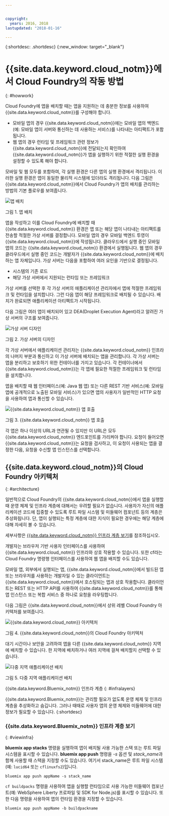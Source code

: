 ```yaml
---


copyright:
  years: 2016, 2018
lastupdated: "2018-01-16"

---
```


{:shortdesc: .shortdesc}
{:new_window: target="_blank"}

# {{site.data.keyword.cloud_notm}}에서 Cloud Foundry의 작동 방법
{: #howwork}

Cloud Foundry에 앱을 배치할 때는 앱을 지원하는 데 충분한 정보를 사용하여 {{site.data.keyword.cloud_notm}}를 구성해야 합니다.

* 모바일 앱의 경우 {{site.data.keyword.cloud_notm}}에는 모바일 앱의 백엔드(예: 모바일 앱이 서버와 통신하는 데 사용하는 서비스)를 나타내는 아티팩트가 포함됩니다.
* 웹 앱의 경우 런타임 및 프레임워크 관련 정보가 {{site.data.keyword.cloud_notm}}에 전달되는지 확인하여 {{site.data.keyword.cloud_notm}}가 앱을 실행하기 위한 적절한 실행 환경을 설정할 수 있도록 해야 합니다.

모바일 및 웹 모두를 포함하여, 각 실행 환경은 다른 앱의 실행 환경에서 격리됩니다. 이러한 실행 환경은 앱이 동일한 물리적 시스템에 있더라도 격리됩니다. 다음 그림은 {{site.data.keyword.cloud_notm}}에서 Cloud Foundry가 앱의 배치를 관리하는 방법의 기본 플로우를 보여줍니다.

![앱 배치](images/deploy.png)

그림 1. 앱 배치

앱을 작성하고 이를 Cloud Foundry에 배치할 때 {{site.data.keyword.cloud_notm}} 환경은 앱 또는 해당 앱이 나타내는 아티팩트를 전송할 적절한 가상 서버를 결정합니다. 모바일 앱의 경우 모바일 백엔드 투영이 {{site.data.keyword.cloud_notm}}에 작성됩니다. 클라우드에서 실행 중인 모바일 앱의 코드는 {{site.data.keyword.cloud_notm}} 환경에서 실행됩니다. 웹 앱의 경우 클라우드에서 실행 중인 코드는 개발자가 {{site.data.keyword.cloud_notm}}에 배치하는 앱 자체입니다. 가상 서버는 다음을 포함하여 여러 요인을 기반으로 결정됩니다.

* 시스템의 기존 로드
* 해당 가상 서버에서 지원되는 런타임 또는 프레임워크

가상 서버를 선택한 후 각 가상 서버의 애플리케이션 관리자에서 앱에 적절한 프레임워크 및 런타임을 설치합니다. 그런 다음 앱이 해당 프레임워크로 배치될 수 있습니다. 배치가 완료되면 애플리케이션 아티팩트가 시작됩니다.

다음 그림은 여러 앱이 배치되어 있고 DEA(Droplet Execution Agent)라고 알려진 가상 서버의 구조를 보여줍니다.

![가상 서버 디자인](images/container-diego.png)

그림 2. 가상 서버의 디자인

각 가상 서버에서 애플리케이션 관리자는 {{site.data.keyword.cloud_notm}} 인프라의 나머지 부분과 통신하고 이 가상 서버에 배치되는 앱을 관리합니다. 각 가상 서버는 앱을 분리하고 보호하기 위한 컨테이너를 가지고 있습니다. 각 컨테이너에서 {{site.data.keyword.cloud_notm}}는 각 앱에 필요한 적절한 프레임워크 및 런타임을 설치합니다.

앱을 배치할 때 웹 인터페이스(예: Java 웹 앱) 또는 다른 REST 기반 서비스(예: 모바일 앱에 공개적으로 노출된 모바일 서비스)가 있으면 앱의 사용자가 일반적인 HTTP 요청을 사용하여 앱과 통신할 수 있습니다.

![ {{site.data.keyword.cloud_notm}} 앱 호출](images/execute.png)

그림 3. {{site.data.keyword.cloud_notm}} 앱 호출

각 앱은 하나 이상의 URL과 연관될 수 있지만 이 URL은 모두 {{site.data.keyword.cloud_notm}} 엔드포인트를 가리켜야 합니다. 요청이 들어오면 {{site.data.keyword.cloud_notm}}는 요청을 검사하고, 이 요청이 사용되는 앱을 결정한 다음, 요청을 수신할 앱 인스턴스를 선택합니다.


## {{site.data.keyword.cloud_notm}}의 Cloud Foundry 아키텍처
{: #architecture}

일반적으로 Cloud Foundry의 {{site.data.keyword.cloud_notm}}에서 앱을 실행할 때 운영 체제 및 인프라 계층에 대해서는 우려할 필요가 없습니다. 사용자가 자신의 애플리케이션 코드에 집중할 수 있도록 루트 파일 시스템 및 미들웨어 컴포넌트 등의 계층은 추상화됩니다. 단, 앱이 실행되는 특정 계층에 대한 지식이 필요한 경우에는 해당 계층에 대해 자세히 볼 수 있습니다.

세부사항은 [{{site.data.keyword.cloud_notm}} 인프라 계층 보기](cf.html#infralayers)를 참조하십시오.

개발자는 브라우저 기반 사용자 인터페이스를 사용하여 {{site.data.keyword.cloud_notm}} 인프라와 상호 작용할 수 있습니다. 또한 cf라는 Cloud Foundry 명령행 인터페이스를 사용하여 웹 앱을 배치할 수도 있습니다.

모바일 앱, 외부에서 실행되는 앱, {{site.data.keyword.cloud_notm}}에서 빌드된 앱 또는 브라우저를 사용하는 개발자일 수 있는 클라이언트는 {{site.data.keyword.cloud_notm}}에서 호스팅되는 앱과 상호 작용합니다. 클라이언트는 REST 또는 HTTP API를 사용하여 {{site.data.keyword.cloud_notm}}를 통해 앱 인스턴스 또는 복합 서비스 중 하나로 요청을 라우팅합니다.

다음 그림은 {{site.data.keyword.cloud_notm}}에서 상위 레벨 Cloud Foundry 아키텍처를 보여줍니다.

![{{site.data.keyword.cloud_notm}} 아키텍처](images/arch.png)

그림 4. {{site.data.keyword.cloud_notm}}의 Cloud Foundry 아키텍처

대기 시간이나 보안을 고려하여 앱을 다른 {{site.data.keyword.cloud_notm}} 지역에 배치할 수 있습니다. 한 지역에 배치하거나 여러 지역에 걸쳐 배치할지 선택할 수 있습니다.


![다중 지역 애플리케이션 배치](images/multi-region.png)

그림 5. 다중 지역 애플리케이션 배치

{{site.data.keyword.Bluemix_notm}} 인프라 계층
{: #infralayers}


{{site.data.keyword.Bluemix_notm}}는 관리할 필요가 없도록 운영 체제 및 인프라 계층을 추상화하고 숨깁니다. 그러나 때때로 사용자 앱의 운영 체제와 미들웨어에 대한 정보가 필요할 수 있습니다.
{:shortdesc}

### {{site.data.keyword.Bluemix_notm}} 인프라 계층 보기
{: #viewinfra}

**bluemix app stacks** 명령을 실행하여 앱이 배치될 사용 가능한 스택 또는 루트 파일 시스템을 표시할 수 있습니다. **bluemix app push** 명령을 *-s* 옵션 및 *stack_name*과 함께 사용할 때 스택을 지정할 수도 있습니다. 여기서 stack_name은 루트 파일 시스템(예: `lucid64` 또는 `cflinuxfs2`)입니다.

```
bluemix app push appName -s stack_name
```

`cf buildpacks` 명령을 사용하여 앱을 실행할 런타임으로 사용 가능한 미들웨어 컴포넌트(예: WebSphere Liberty 프로파일 및 SDK for Node.js)를 표시할 수 있습니다. 또한 다음 명령을 사용하여 앱의 런타임 환경을 지정할 수 있습니다.

```
bluemix app push appName -b buildpackname
```
